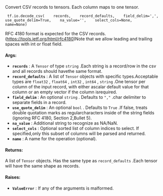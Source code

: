 Convert CSV records to tensors. Each column maps to one tensor.

```
 tf.io.decode_csv(    records,    record_defaults,    field_delim=',',    use_quote_delim=True,    na_value='',    select_cols=None,    name=None) 
```

RFC 4180 format is expected for the CSV records.(https://tools.ietf.org/html/rfc4180)Note that we allow leading and trailing spaces with int or float field.

#### Args:
- **`records`** : A  `Tensor`  of type  `string` .Each string is a record/row in the csv and all records should havethe same format.
- **`record_defaults`** : A list of  `Tensor`  objects with specific types.Acceptable types are  `float32` ,  `float64` ,  `int32` ,  `int64` ,  `string` .One tensor per column of the input record, with either ascalar default value for that column or an empty vector if the column isrequired.
- **`field_delim`** : An optional  `string` . Defaults to  `","` .char delimiter to separate fields in a record.
- **`use_quote_delim`** : An optional  `bool` . Defaults to  `True` .If false, treats double quotation marks as regularcharacters inside of the string fields (ignoring RFC 4180, Section 2,Bullet 5).
- **`na_value`** : Additional string to recognize as NA/NaN.
- **`select_cols`** : Optional sorted list of column indices to select. If specified,only this subset of columns will be parsed and returned.
- **`name`** : A name for the operation (optional).


#### Returns:
A list of  `Tensor`  objects. Has the same type as  `record_defaults` .Each tensor will have the same shape as records.

#### Raises:
- **`ValueError`** : If any of the arguments is malformed.
